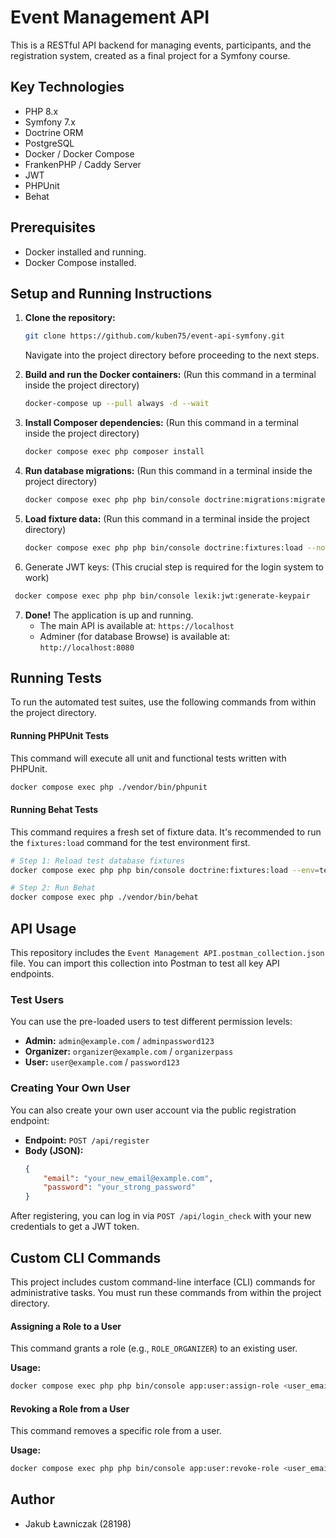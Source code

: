 # Event Management API

This is a RESTful API backend for managing events, participants, and the registration system, created as a final project for a Symfony course.

## Key Technologies

* PHP 8.x
* Symfony 7.x
* Doctrine ORM
* PostgreSQL
* Docker / Docker Compose
* FrankenPHP / Caddy Server
* JWT 
* PHPUnit 
* Behat 

## Prerequisites

* Docker installed and running.
* Docker Compose installed.


## Setup and Running Instructions

1.  **Clone the repository:**
    ```bash
    git clone https://github.com/kuben75/event-api-symfony.git
    ```
    Navigate into the project directory before proceeding to the next steps.
    
3.  **Build and run the Docker containers:**
    (Run this command in a terminal inside the project directory)
    ```bash
    docker-compose up --pull always -d --wait
    ```

4.  **Install Composer dependencies:**
    (Run this command in a terminal inside the project directory)
    ```bash
    docker compose exec php composer install
    ```

5.  **Run database migrations:**
    (Run this command in a terminal inside the project directory)
    ```bash
    docker compose exec php php bin/console doctrine:migrations:migrate --no-interaction
    ```

6.  **Load fixture data:**
    (Run this command in a terminal inside the project directory)
    ```bash
    docker compose exec php php bin/console doctrine:fixtures:load --no-interaction
    ```
    
7.  Generate JWT keys: (This crucial step is required for the login system to work)
   ```bash
    docker compose exec php php bin/console lexik:jwt:generate-keypair
   ```
      
7.  **Done!** The application is up and running.
    * The main API is available at: `https://localhost`
    * Adminer (for database Browse) is available at: `http://localhost:8080`

## Running Tests

To run the automated test suites, use the following commands from within the project directory.

#### Running PHPUnit Tests

This command will execute all unit and functional tests written with PHPUnit.

```bash
docker compose exec php ./vendor/bin/phpunit
```

#### Running Behat Tests

This command requires a fresh set of fixture data. It's recommended to run the `fixtures:load` command for the test environment first.

```bash
# Step 1: Reload test database fixtures
docker compose exec php php bin/console doctrine:fixtures:load --env=test --no-interaction

# Step 2: Run Behat
docker compose exec php ./vendor/bin/behat
```

## API Usage

This repository includes the `Event Management API.postman_collection.json` file. You can import this collection into Postman to test all key API endpoints.

### Test Users

You can use the pre-loaded users to test different permission levels:

* **Admin:** `admin@example.com` / `adminpassword123`
* **Organizer:** `organizer@example.com` / `organizerpass`
* **User:** `user@example.com` / `password123`

### Creating Your Own User

You can also create your own user account via the public registration endpoint:

* **Endpoint:** `POST /api/register`
* **Body (JSON):**
    ```json
    {
        "email": "your_new_email@example.com",
        "password": "your_strong_password"
    }
    ```
After registering, you can log in via `POST /api/login_check` with your new credentials to get a JWT token.

## Custom CLI Commands

This project includes custom command-line interface (CLI) commands for administrative tasks. You must run these commands from within the project directory.

#### Assigning a Role to a User

This command grants a role (e.g., `ROLE_ORGANIZER`) to an existing user.

**Usage:**
```bash
docker compose exec php php bin/console app:user:assign-role <user_email> <role>
```
#### Revoking a Role from a User

This command removes a specific role from a user.

**Usage:**
```bash
docker compose exec php php bin/console app:user:revoke-role <user_email> <role>
```
## Author
* Jakub Ławniczak (28198)
